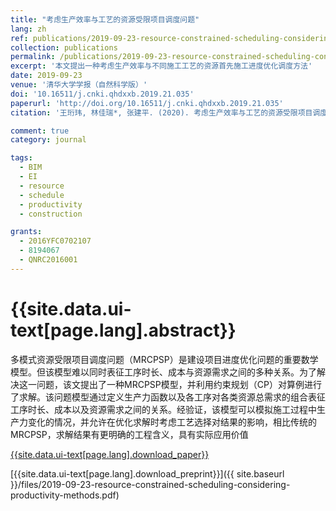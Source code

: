 ```yaml
---
title: "考虑生产效率与工艺的资源受限项目调度问题"
lang: zh
ref: publications/2019-09-23-resource-constrained-scheduling-considering-productivity-methods
collection: publications
permalink: /publications/2019-09-23-resource-constrained-scheduling-considering-productivity-methods
excerpt: '本文提出一种考虑生产效率与不同施工工艺的资源首先施工进度优化调度方法'
date: 2019-09-23
venue: '清华大学学报（自然科学版）'
doi: '10.16511/j.cnki.qhdxxb.2019.21.035'
paperurl: 'http://doi.org/10.16511/j.cnki.qhdxxb.2019.21.035'
citation: '王珩玮, 林佳瑞*, 张建平. (2020). 考虑生产效率与工艺的资源受限项目调度问题. <i>清华大学学报（自然科学版）</i>, 60(3), 271-277. doi: 10.16511/j.cnki.qhdxxb.2019.21.035'

comment: true
category: journal

tags: 
  - BIM
  - EI
  - resource
  - schedule
  - productivity
  - construction

grants:
  - 2016YFC0702107
  - 8194067
  - QNRC2016001
---
```



{{site.data.ui-text[page.lang].abstract}}
====

多模式资源受限项目调度问题（MRCPSP）是建设项目进度优化问题的重要数学模型。但该模型难以同时表征工序时长、成本与资源需求之间的多种关系。为了解决这一问题，该文提出了一种MRCPSP模型，并利用约束规划（CP）对算例进行了求解。该问题模型通过定义生产力函数以及各工序对各类资源总需求的组合表征工序时长、成本以及资源需求之间的关系。经验证，该模型可以模拟施工过程中生产力变化的情况，并允许在优化求解时考虑工艺选择对结果的影响，相比传统的MRCPSP，求解结果有更明确的工程含义，具有实际应用价值

[{{site.data.ui-text[page.lang].download_paper}}](http://doi.org/10.16511/j.cnki.qhdxxb.2019.21.035)

[{{site.data.ui-text[page.lang].download_preprint}}]({{ site.baseurl }}/files/2019-09-23-resource-constrained-scheduling-considering-productivity-methods.pdf)
